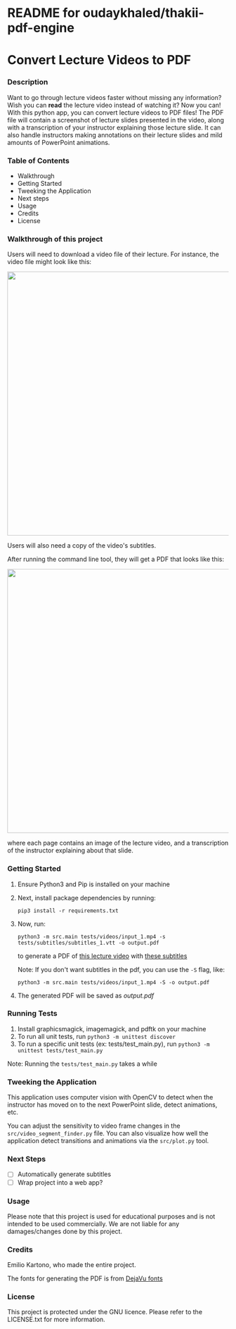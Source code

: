 # README for oudaykhaled/thakii-pdf-engine

# Convert Lecture Videos to PDF

### Description

Want to go through lecture videos faster without missing any information? Wish you can **read** the lecture video instead of watching it? Now you can! With this python app, you can convert lecture videos to PDF files! The PDF file will contain a screenshot of lecture slides presented in the video, along with a transcription of your instructor explaining those lecture slide. It can also handle instructors making annotations on their lecture slides and mild amounts of PowerPoint animations.

### Table of Contents

- Walkthrough
- Getting Started
- Tweeking the Application
- Next steps
- Usage
- Credits
- License

### Walkthrough of this project

Users will need to download a video file of their lecture. For instance, the video file might look like this:

<div width="100%">
    <p align="center">
<img src="docs/video-screenshot.png" width="600px"/>
    </p>
</div>

Users will also need a copy of the video's subtitles.

After running the command line tool, they will get a PDF that looks like this:

<div width="100%">
    <p align="center">
<img src="docs/pdf-screenshot.png" width="600px"/>
    </p>
</div>

where each page contains an image of the lecture video, and a transcription of the instructor explaining about that slide.

### Getting Started

1. Ensure Python3 and Pip is installed on your machine
2. Next, install package dependencies by running:

   `pip3 install -r requirements.txt`

3. Now, run:

   `python3 -m src.main tests/videos/input_1.mp4 -s tests/subtitles/subtitles_1.vtt -o output.pdf`

   to generate a PDF of [this lecture video](tests/videos/input_1.mp4) with [these subtitles](```tests/subtitles/subtitles_1.vtt```)

   Note: If you don't want subtitles in the pdf, you can use the `-S` flag, like:

      `python3 -m src.main tests/videos/input_1.mp4 -S -o output.pdf`

4. The generated PDF will be saved as _output.pdf_

### Running Tests

1. Install graphicsmagick, imagemagick, and pdftk on your machine
2. To run all unit tests, run `python3 -m unittest discover`
3. To run a specific unit tests (ex: tests/test_main.py), run `python3 -m unittest tests/test_main.py`

Note: Running the `tests/test_main.py` takes a while

### Tweeking the Application

This application uses computer vision with OpenCV to detect when the instructor has moved on to the next PowerPoint slide, detect animations, etc.

You can adjust the sensitivity to video frame changes in the `src/video_segment_finder.py` file. You can also visualize how well the application detect transitions and animations via the `src/plot.py` tool.

### Next Steps

- [ ] Automatically generate subtitles
- [ ] Wrap project into a web app?

### Usage

Please note that this project is used for educational purposes and is not intended to be used commercially. We are not liable for any damages/changes done by this project.

### Credits

Emilio Kartono, who made the entire project.

The fonts for generating the PDF is from [DejaVu fonts](https://dejavu-fonts.github.io/)

### License

This project is protected under the GNU licence. Please refer to the LICENSE.txt for more information.
